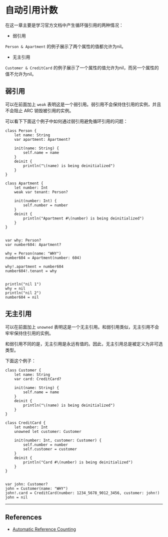 # 自动引用计数

在这一章主要是学习官方文档中产生循环强引用的两种情况：

- 弱引用

`Person & Apartment` 的例子展示了两个属性的值都允许为nil。

- 无主引用

`Customer & CreditCard` 的例子展示了一个属性的值允许为nil，而另一个属性的值不允许为nil。



## 弱引用

可以在前面加上 `weak` 表明这是一个弱引用。弱引用不会保持住引用的实例，并且不会阻止 ARC 销毁被引用的实例。

可以看下下面这个例子中如何通过弱引用避免循环引用的问题：


    class Person {
        let name: String
        var apartment: Apartment?

        init(name: String) {
            self.name = name
        }
        deinit {
            println("\(name) is being deinitialized")
        }
    }

    class Apartment {
        let number: Int
        weak var tenant: Person?

        init(number: Int) {
            self.number = number
        }
        deinit {
            println("Apartment #\(number) is being deinitialized")
        }
    }


    var why: Person?
    var number604: Apartment?

    why = Person(name: "WHY")
    number604 = Apartment(number: 604)

    why!.apartment = number604
    number604!.tenant = why


    println("nil 1")
    why = nil
    println("nil 2")
    number604 = nil




## 无主引用

可以在前面加上 `unowned` 表明这是一个无主引用。和弱引用类似，无主引用不会牢牢保持住引用的实例。

和弱引用不同的是，无主引用是永远有值的。因此，无主引用总是被定义为非可选类型。

下面这个例子：

    class Customer {
        let name: String
        var card: CreditCard?
        
        init(name: String) {
            self.name = name
        }
        deinit {
            println("\(name) is being deinitialized")
        }
    }

    class CreditCard {
        let number: Int
        unowned let customer: Customer
        
        init(number: Int, customer: Customer) {
            self.number = number
            self.customer = customer
        }
        deinit {
            println("Card #\(number) is being deinitialized")
        }
    }


    var john: Customer?
    john = Customer(name: "WHY")
    john!.card = CreditCard(number: 1234_5678_9012_3456, customer: john!)
    john = nil








*** 

## References

- [Automatic Reference Counting](https://developer.apple.com/library/ios/documentation/Swift/Conceptual/Swift_Programming_Language/AutomaticReferenceCounting.html)